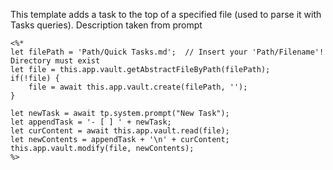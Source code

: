 This template adds a task to the top of a specified file (used to parse it with Tasks queries). Description taken from prompt

```
<%*
let filePath = 'Path/Quick Tasks.md';  // Insert your 'Path/Filename'! Directory must exist
let file = this.app.vault.getAbstractFileByPath(filePath);
if(!file) {
    file = await this.app.vault.create(filePath, '');
}

let newTask = await tp.system.prompt("New Task");
let appendTask = '- [ ] ' + newTask;
let curContent = await this.app.vault.read(file);
let newContents = appendTask + '\n' + curContent;
this.app.vault.modify(file, newContents);
%>
```
